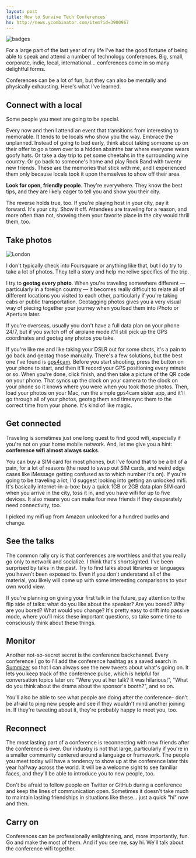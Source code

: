 ```yaml
---
layout: post
title: How to Survive Tech Conferences
hn: http://news.ycombinator.com/item?id=3900967
---
```


![badges](http://cl.ly/0r0P1F3f0d2c3L2s2J0f/badges.jpg)

For a large part of the last year of my life I've had the good fortune of being
able to speak and attend a number of technology conferences. Big, small,
corporate, indie, local, international... conferences come in so many delightful
forms.

Conferences can be a lot of fun, but they can also be mentally and physically
exhausting. Here's what I've learned.

## Connect with a local

Some people you meet are going to be special.

Every now and then I attend an event that transitions from interesting to
memorable. It tends to be locals who show you the way. Embrace the unplanned.
Instead of going to bed early, think about taking someone up on their offer to
go a town over to a hidden absinthe bar where everyone wears goofy hats. Or take
a day trip to pet some cheetahs in the surrounding wine country. Or go back to
someone's home and play Rock Band with twenty new friends. These are the
memories that stick with me, and I experienced them only because locals took it
upon themselves to show off their area.

**Look for open, friendly people**. They're everywhere. They know the best tips,
and they are likely eager to tell you and show you their city.

The reverse holds true, too. If you're playing host in your city, pay it
forward. It's your city. Show it off. Attendees are traveling for a reason, and
more often than not, showing them your favorite place in the city would thrill
them, too.

## Take photos

![London](http://cl.ly/2k0P0A1H210z0M3c3M28/london.png)

I don't typically check into Foursquare or anything like that, but I do try to
take a lot of photos. They tell a story and help me relive specifics of the trip.

I try to **geotag every photo**. When you're traveling somewhere different —
particularly in a foreign country — it becomes really difficult to relate all of
different locations you visited to each other, particularly if you're taking
cabs or public transportation. Geotagging photos gives you a very visual way of
piecing together your journey when you load them into iPhoto or Aperture later.

If you're overseas, usually you don't have a full data plan on your phone 24/7,
but if you switch off of airplane mode it'll still pick up the GPS coordinates
and geotag any photos you take.

If you're like me and like taking your DSLR out for some shots, it's a pain to
go back and geotag those manually. There's a few solutions, but the best one
I've found is [gps4cam](http://gps4cam.com). Before you start shooting, press
the button on your phone to start, and then it'll record your GPS positioning
every minute or so. When you're done, click finish, and then take a picture of
the QR code on your phone. That syncs up the clock on your camera to the clock
on your phone so it knows where you were when you took those photos. Then, load
your photos on your Mac, run the simple gps4cam sister app, and it'll go through
all of your photos, geotag them and timesync them to the correct time from your
phone. It's kind of like magic.

## Get connected

Traveling is sometimes just one long quest to find good wifi, especially if
you're not on your home mobile network. And, let me give you a hint:
**conference wifi almost always sucks**.

You can buy a SIM card for most phones, but I've found that to be a bit of a
pain, for a lot of reasons (the need to swap out SIM cards, and weird edge cases
like iMessage getting confused as to which number it's on). If you're going to
be traveling a lot, I'd suggest looking into getting an unlocked mifi. It's
basically internet-in-a-box: buy a quick 1GB or 2GB data plan SIM card when you
arrive in the city, toss it in, and you have wifi for up to five devices. It
also means you can make four new friends if they desperately need connectivity,
too.

I picked my mifi up from Amazon unlocked for a hundred bucks and change.

## See the talks

The common rally cry is that conferences are worthless and that you really go
only to network and socialize. I think that's shortsighted. I've been surprised
by talks in the past. Try to find talks about libraries or languages you haven't
been exposed to. Even if you don't understand all of the material, you likely
will come up with some interesting comparisons to your own world view.

If you're planning on giving your first talk in the future, pay attention to the
flip side of talks: what do you like about the speaker? Are you bored? Why are
you bored? What would you change? It's pretty easy to drift into passive mode,
where you'll miss these important questions, so take some time to consciously
think about these things.

## Monitor

Another not-so-secret secret is the conference backchannel. Every conference I
go to I'll add the conference hashtag as a saved search in
[Summizer](http://fanzter.com/products/summizer) so that I can always see the
new tweets about what's going on. It lets you keep track of the conference
pulse, which is helpful for conversation topics later on: "Were you at her talk?
It was hilarious!", "What do you think about the drama about the sponsor's
booth?", and so on.

You'll also be able to see what people are doing after the conference- don't be
afraid to ping new people and see if they wouldn't mind another joining in. If
they're tweeting about it, they're probably happy to meet you, too.

## Reconnect

The most lasting part of a conference is reconnecting with new friends after the
conference is over. Our industry is not that large, particularly if you're in a
smaller community centered around a language or framework. The people you meet
today will have a tendency to show up at the conference later this year halfway
across the world. It will be a welcome sight to see familiar faces, and they'll
be able to introduce you to new people, too.

Don't be afraid to follow people on Twitter or GitHub during a conference and
keep the lines of communication open. Sometimes it doesn't take much to maintain
lasting friendships in situations like these... just a quick "hi" now and then.

## Carry on

Conferences can be professionally enlightening, and, more importantly, fun. Go
and make the most of them. And if you see me, say hi. We'll talk about the
conference wifi together.